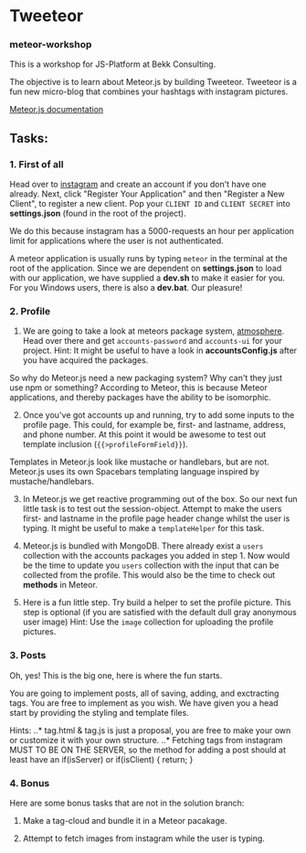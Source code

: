 # Tweeteor
### meteor-workshop

This is a workshop for JS-Platform at Bekk Consulting.

The objective is to learn about Meteor.js by building Tweeteor.
Tweeteor is a fun new micro-blog that combines your hashtags with instagram pictures.

[Meteor.js documentation](http://docs.meteor.com/#/full/)

## Tasks:

### 1. First of all

Head over to [instagram](https://instagram.com/developer/) and create an account if you don't have one already.
Next, click "Register Your Application" and then "Register a New Client", to register a new client.
Pop your `CLIENT ID` and `CLIENT SECRET` into **settings.json** (found in the root of the project).

We do this because instagram has a 5000-requests an hour per application limit for applications where the user is not authenticated.

A meteor application is usually runs by typing `meteor` in the terminal at the root of the application.
Since we are dependent on **settings.json** to load with our application, we have supplied a **dev.sh** to make it easier for you.
For you Windows users, there is also a **dev.bat**. Our pleasure!

### 2. Profile
1. We are going to take a look at meteors package system, [atmosphere](https://atmospherejs.com).
Head over there and get `accounts-password` and `accounts-ui` for your project.
Hint: It might be useful to have a look in **accountsConfig.js** after you have acquired the packages.

So why do Meteor.js need a new packaging system? Why can't they just use npm or something?
According to Meteor, this is because Meteor applications, and thereby packages have the ability to be isomorphic.

2. Once you've got accounts up and running, try to add some inputs to the profile page. This could, for example be, first- and lastname, address, and phone number.
At this point it would be awesome to test out template inclusion (`{{>profileFormField}}`).

Templates in Meteor.js look like mustache or handlebars, but are not.
Meteor.js uses its own Spacebars templating language inspired by mustache/handlebars.

3. In Meteor.js we get reactive programming out of the box.
So our next fun little task is to test out the session-object. Attempt to make the users first- and lastname in the profile page header change whilst the user is typing.
It might be useful to make a `templateHelper` for this task.

4. Meteor.js is bundled with MongoDB. There already exist a `users` collection with the accounts packages you added in step 1.
Now would be the time to update you `users` collection with the input that can be collected from the profile.
This would also be the time to check out **methods** in Meteor.

5. Here is a fun little step. Try build a helper to set the profile picture. This step is optional (if you are satisfied with the default dull gray anonymous user image)
Hint: Use the `image` collection for uploading the profile pictures.

### 3. Posts
Oh, yes! This is the big one, here is where the fun starts.

You are going to implement posts, all of saving, adding, and exctracting tags.
You are free to implement as you wish.
We have given you a head start by providing the styling and template files.

Hints:
..* tag.html & tag.js is just a proposal, you are free to make your own or customize it with your own structure.
..* Fetching tags from instagram MUST TO BE ON THE SERVER, so the method for adding a post should at least have an if(isServer) or if(isClient) { return; }


### 4. Bonus

Here are some bonus tasks that are not in the solution branch:

1. Make a tag-cloud and bundle it in a Meteor pacakage.

2. Attempt to fetch images from instagram while the user is typing.






